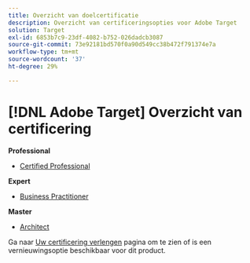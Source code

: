 ```yaml
---
title: Overzicht van doelcertificatie
description: Overzicht van certificeringsopties voor Adobe Target
solution: Target
exl-id: 6853b7c9-23df-4082-b752-026dadcb3087
source-git-commit: 73e92181bd570f0a90d549cc38b472f791374e7a
workflow-type: tm+mt
source-wordcount: '37'
ht-degree: 29%

---
```


# [!DNL Adobe Target] Overzicht van certificering

**Professional**

* [Certified Professional](/help/certifications/at/at-p-business.md) <!--AD0-E408-->

**Expert**

* [Business Practitioner](/help/certifications/at/at-e-business.md) <!--AD0-E406-->

**Master**

* [Architect](/help/certifications/at/at-m-architect0623.md) <!--AD0-E409-->

Ga naar [Uw certificering verlengen](/help/certifications/renew.md) pagina om te zien of is een vernieuwingsoptie beschikbaar voor dit product.
